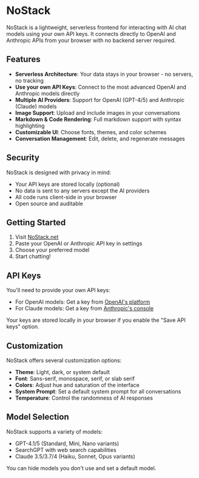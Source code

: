 # NoStack

NoStack is a lightweight, serverless frontend for interacting with AI chat models using your own API keys. It connects directly to OpenAI and Anthropic APIs from your browser with no backend server required.

## Features

- **Serverless Architecture**: Your data stays in your browser - no servers, no tracking
- **Use your own API Keys**: Connect to the most advanced OpenAI and Anthropic models directly
- **Multiple AI Providers**: Support for OpenAI (GPT-4/5) and Anthropic (Claude) models
- **Image Support**: Upload and include images in your conversations
- **Markdown & Code Rendering**: Full markdown support with syntax highlighting
- **Customizable UI**: Choose fonts, themes, and color schemes
- **Conversation Management**: Edit, delete, and regenerate messages

## Security

NoStack is designed with privacy in mind:
- Your API keys are stored locally (optional)
- No data is sent to any servers except the AI providers
- All code runs client-side in your browser
- Open source and auditable

## Getting Started

1. Visit [NoStack.net](https://nostack.net)
2. Paste your OpenAI or Anthropic API key in settings
3. Choose your preferred model
4. Start chatting!

## API Keys

You'll need to provide your own API keys:
- For OpenAI models: Get a key from [OpenAI's platform](https://platform.openai.com/api-keys)
- For Claude models: Get a key from [Anthropic's console](https://console.anthropic.com/keys)

Your keys are stored locally in your browser if you enable the "Save API keys" option.

## Customization

NoStack offers several customization options:
- **Theme**: Light, dark, or system default
- **Font**: Sans-serif, monospace, serif, or slab serif
- **Colors**: Adjust hue and saturation of the interface
- **System Prompt**: Set a default system prompt for all conversations
- **Temperature**: Control the randomness of AI responses

## Model Selection

NoStack supports a variety of models:
- GPT-4.1/5 (Standard, Mini, Nano variants)
- SearchGPT with web search capabilities
- Claude 3.5/3.7/4 (Haiku, Sonnet, Opus variants)

You can hide models you don't use and set a default model.